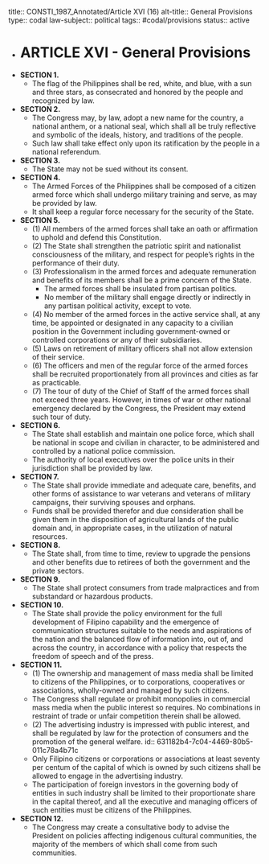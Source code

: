 title:: CONSTI_1987_Annotated/Article XVI (16)
alt-title:: General Provisions
type:: codal
law-subject:: political
tags:: #codal/provisions
status:: active

- # ARTICLE XVI - General Provisions
- **SECTION 1.**
	- The flag of the Philippines shall be red, white, and blue, with a sun and three stars, as consecrated and honored by the people and recognized by law.
- **SECTION 2.**
	- The Congress may, by law, adopt a new name for the country, a national anthem, or a national seal, which shall all be truly reflective and symbolic of the ideals, history, and traditions of the people.
	- Such law shall take effect only upon its ratification by the people in a national referendum.
- **SECTION 3.**
	- The State may not be sued without its consent.
- **SECTION 4.**
	- The Armed Forces of the Philippines shall be composed of a citizen armed force which shall undergo military training and serve, as may be provided by law.
	- It shall keep a regular force necessary for the security of the State.
- **SECTION 5.**
	- (1) All members of the armed forces shall take an oath or affirmation to uphold and defend this Constitution.
	- (2) The State shall strengthen the patriotic spirit and nationalist consciousness of the military, and respect for people’s rights in the performance of their duty.
	- (3) Professionalism in the armed forces and adequate remuneration and benefits of its members shall be a prime concern of the State.
		- The armed forces shall be insulated from partisan politics.
		- No member of the military shall engage directly or indirectly in any partisan political activity, except to vote.
	- (4) No member of the armed forces in the active service shall, at any time, be appointed or designated in any capacity to a civilian position in the Government including government-owned or controlled corporations or any of their subsidiaries.
	- (5) Laws on retirement of military officers shall not allow extension of their service.
	- (6) The officers and men of the regular force of the armed forces shall be recruited proportionately from all provinces and cities as far as practicable.
	- (7) The tour of duty of the Chief of Staff of the armed forces shall not exceed three years. However, in times of war or other national emergency declared by the Congress, the President may extend such tour of duty.
- **SECTION 6.**
	- The State shall establish and maintain one police force, which shall be national in scope and civilian in character, to be administered and controlled by a national police commission.
	- The authority of local executives over the police units in their jurisdiction shall be provided by law.
- **SECTION 7.**
	- The State shall provide immediate and adequate care, benefits, and other forms of assistance to war veterans and veterans of military campaigns, their surviving spouses and orphans.
	- Funds shall be provided therefor and due consideration shall be given them in the disposition of agricultural lands of the public domain and, in appropriate cases, in the utilization of natural resources.
- **SECTION 8.**
	- The State shall, from time to time, review to upgrade the pensions and other benefits due to retirees of both the government and the private sectors.
- **SECTION 9.**
	- The State shall protect consumers from trade malpractices and from substandard or hazardous products.
- **SECTION 10.**
	- The State shall provide the policy environment for the full development of Filipino capability and the emergence of communication structures suitable to the needs and aspirations of the nation and the balanced flow of information into, out of, and across the country, in accordance with a policy that respects the freedom of speech and of the press.
- **SECTION 11.**
	- (1) The ownership and management of mass media shall be limited to citizens of the Philippines, or to corporations, cooperatives or associations, wholly-owned and managed by such citizens.
	- The Congress shall regulate or prohibit monopolies in commercial mass media when the public interest so requires. No combinations in restraint of trade or unfair competition therein shall be allowed.
	- (2) The advertising industry is impressed with public interest, and shall be regulated by law for the protection of consumers and the promotion of the general welfare.
	  id:: 631182b4-7c04-4469-80b5-011c78a4b71c
	- Only Filipino citizens or corporations or associations at least seventy per centum of the capital of which is owned by such citizens shall be allowed to engage in the advertising industry.
	- The participation of foreign investors in the governing body of entities in such industry shall be limited to their proportionate share in the capital thereof, and all the executive and managing officers of such entities must be citizens of the Philippines.
- **SECTION 12.**
	- The Congress may create a consultative body to advise the President on policies affecting indigenous cultural communities, the majority of the members of which shall come from such communities.